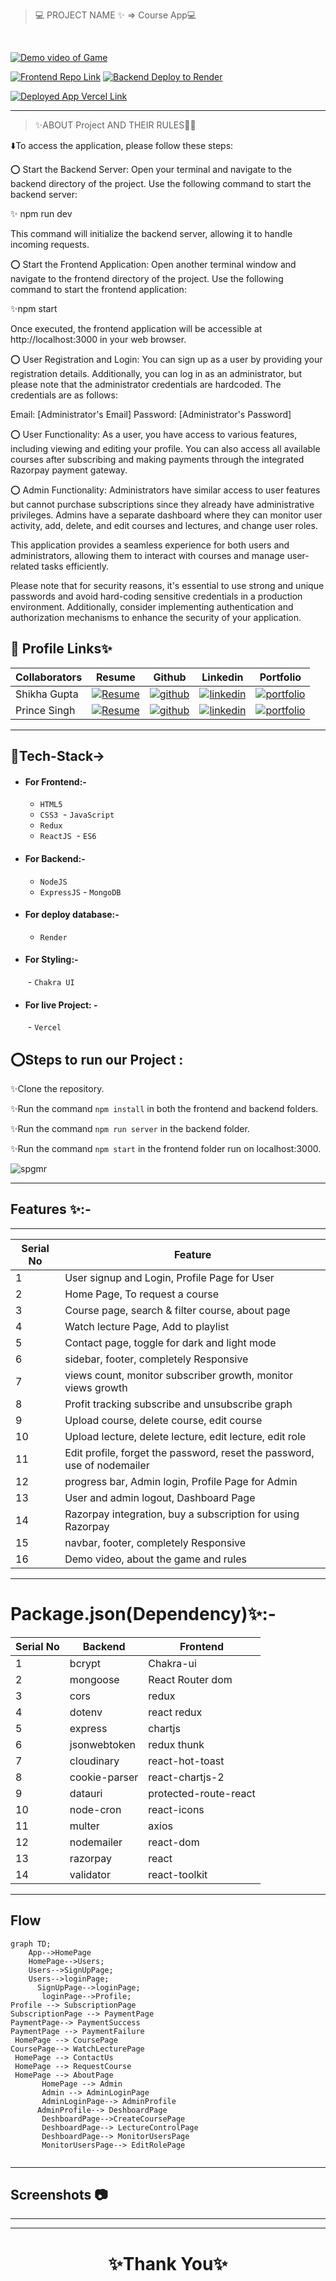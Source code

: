 
> 💻 PROJECT NAME ✨ => Course App💻
<br>



<a href="https://drive.google.com/file/d/19gKWKiF6bSgZI0X1FsSb8hXZCgM0KGvg/view?usp=share_link">![Demo video of Game](https://img.shields.io/badge/Demo_Video_Of_Game-Click_ME-brightgreen.svg?style=plastic&logo=YouTube&logoColor=red)</a>

[![Frontend Repo Link](https://img.shields.io/badge/Frontend_Repo_Link-0A66C2?style=for-the-badge&logo=github&logoColor=#FF7139)](https://github.com/mrprincesingh/courseappfrontend)
[![Backend Deploy to Render](https://img.shields.io/badge/Backend_Deployed_Render_Link-0A66C2?style=for-the-badge&logo=ko-fi&logoColor=white)](https://courseappbackendd.onrender.com/
)

[![Deployed App Vercel Link](https://img.shields.io/badge/Deployed_App_Vercel_Link-000?style=for-the-badge&logo=ko-fi&logoColor=white)](https://coursestartup.vercel.app/)

---

> ✨ABOUT Project AND THEIR RULES🧑‍💻

⬇️To access the application, please follow these steps:

⭕ Start the Backend Server:
Open your terminal and navigate to the backend directory of the project. Use the following command to start the backend server:

  ✨ npm run dev
   
This command will initialize the backend server, allowing it to handle incoming requests.

⭕ Start the Frontend Application:
Open another terminal window and navigate to the frontend directory of the project. Use the following command to start the frontend application:

   ✨npm start
  
Once executed, the frontend application will be accessible at http://localhost:3000 in your web browser.

⭕ User Registration and Login:
You can sign up as a user by providing your registration details. Additionally, you can log in as an administrator, but please note that the administrator credentials are hardcoded. The credentials are as follows:

Email: [Administrator's Email]
Password: [Administrator's Password]

⭕ User Functionality:
As a user, you have access to various features, including viewing and editing your profile. You can also access all available courses after subscribing and making payments through the integrated Razorpay payment gateway.

⭕ Admin Functionality:
Administrators have similar access to user features but cannot purchase subscriptions since they already have administrative privileges. Admins have a separate dashboard where they can monitor user activity, add, delete, and edit courses and lectures, and change user roles.

This application provides a seamless experience for both users and administrators, allowing them to interact with courses and manage user-related tasks efficiently.

Please note that for security reasons, it's essential to use strong and unique passwords and avoid hard-coding sensitive credentials in a production environment. Additionally, consider implementing authentication and authorization mechanisms to enhance the security of your application.



## 🔗 Profile Links✨




 | Collaborators| Resume | Github                                                                                                                         |Linkedin                                                                                                                                                            | Portfolio                                                                                                                                    |
| -------------| ------------- | ---------------------------------------------------------------------------------------------------------------------------------------- | ------------------------------------------------------------------------------------------------------------------------------------------------------------------- | -------------------------------------------------------------------------------------------------------------------------------------------- |
| Shikha Gupta | [![Resume](https://img.shields.io/badge/my_Resume-000?style=for-the-badge&logo=ko-fi&logoColor=white)](https://drive.google.com/file/d/1YE62u2ChjmlR-EKeqZ75UvFMg_KcY86T/view?usp=sharing) | [![github](https://img.shields.io/badge/github-1DA1F2?style=for-the-badge&logo=github&logoColor=white)](https://github.com/shikhu51197/)| [![linkedin](https://img.shields.io/badge/linkedin-0A66C2?style=for-the-badge&logo=linkedin&logoColor=white)](https://www.linkedin.com/in/shikha-gupta-12a2b5199) |[![portfolio](https://img.shields.io/badge/my_portfolio-000?style=for-the-badge&logo=ko-fi&logoColor=white)](https://shikhu51197.github.io/) |  
| Prince Singh | [![Resume](https://img.shields.io/badge/my_Resume-000?style=for-the-badge&logo=ko-fi&logoColor=white)](https://drive.google.com/file/d/142LD5wD4ruf4Mo2np9CKQweA5s0GbBE0/view?usp=sharing) | [![github](https://img.shields.io/badge/github-1DA1F2?style=for-the-badge&logo=github&logoColor=white)](https://github.com/mrprincesingh)| [![linkedin](https://img.shields.io/badge/linkedin-0A66C2?style=for-the-badge&logo=linkedin&logoColor=white)](https://www.linkedin.com/in/prince-singh-a35963199/) |[![portfolio](https://img.shields.io/badge/my_portfolio-000?style=for-the-badge&logo=ko-fi&logoColor=white)](https://mrprincesingh.github.io/) |



  ---
## 💫Tech-Stack->

- #### For Frontend:-
   - `HTML5`
  - `CSS3`
  - `JavaScript `
   - `Redux`
  - `ReactJS`
   - `ES6 `

- #### For Backend:-
   - `NodeJS`
   - `ExpressJS`
    - `MongoDB `
- #### For deploy database:- 
    
    - `Render`

- #### For Styling:-  
   - `Chakra UI `
   

- #### For live Project: -
   - `Vercel`
   
## ⭕Steps to run our Project :

✨Clone the repository.

✨Run the command `npm install` in both the frontend and backend folders.

✨Run the command `npm run server` in the backend folder.

✨Run the command `npm start` in the frontend folder run on localhost:3000.


![spgmr](https://user-images.githubusercontent.com/107506646/222902675-7e06b37e-bbca-4803-9792-cc6752afee3e.gif)


---
## Features ✨:-
---
 | Serial No            | Feature                                                              |
| ----------------- | ------------------------------------------------------ |
| 1 | User signup and Login, Profile Page for User |
| 2 | Home Page, To request a course |
| 3 | Course page, search & filter course, about page  |
| 4 | Watch lecture Page, Add to playlist |
| 5 | Contact page, toggle for dark and light mode |
| 6 | sidebar, footer, completely Responsive |
| 7 | views count, monitor subscriber growth, monitor views growth  |
| 8 | Profit tracking  subscribe and unsubscribe graph |
| 9 | Upload course, delete course, edit course  |
| 10 | Upload lecture, delete lecture, edit lecture, edit role|
| 11| Edit profile, forget the password, reset the password, use of nodemailer |
| 12 |progress bar, Admin login, Profile Page for Admin |
| 13 | User and admin logout, Dashboard Page  |
| 14| Razorpay integration, buy a subscription for using Razorpay |
| 15 | navbar, footer, completely Responsive |
| 16 | Demo video, about the game and rules  |

---
# Package.json(Dependency)✨:-

 | Serial No            | Backend                      |  Frontend      |
| ----------------- | -------------------|--------------------- |
| 1 | bcrypt |   Chakra-ui  |
| 2 | mongoose |  React Router dom |
| 3 | cors | redux  |
| 4 | dotenv |  react redux |
| 5 | express | chartjs |
| 6 | jsonwebtoken | redux thunk |
| 7 | cloudinary | react-hot-toast |
| 8 | cookie-parser |  react-chartjs-2 |
| 9 | datauri |  protected-route-react |
| 10 | node-cron | react-icons |
| 11 | multer |   axios |
| 12 | nodemailer | react-dom |
| 13 | razorpay | react |
| 14 | validator | react-toolkit |

---

## Flow

```mermaid
graph TD;
    App-->HomePage
    HomePage-->Users;
    Users-->SignUpPage;
    Users-->loginPage;
      SignUpPage-->loginPage;
       loginPage-->Profile;
Profile --> SubscriptionPage
SubscriptionPage --> PaymentPage
PaymentPage--> PaymentSuccess
PaymentPage --> PaymentFailure
 HomePage --> CoursePage
CoursePage--> WatchLecturePage
 HomePage --> ContactUs
 HomePage --> RequestCourse
 HomePage --> AboutPage
       HomePage --> Admin
       Admin --> AdminLoginPage
       AdminLoginPage--> AdminProfile
      AdminProfile--> DeshboardPage
       DeshboardPage-->CreateCoursePage
       DeshboardPage--> LectureControlPage
       DeshboardPage--> MonitorUsersPage
       MonitorUsersPage--> EditRolePage
     
```

---
## Screenshots 📷
---                                     
                                                                                                                          
                                                                                                                          
                                                                                                                     
                                                                                                                          
                                                                                                                          
                                                                                                                          
                                                                                                                          
                                                                                                                          

---


<h1 align="center">✨Thank You✨</h1>
